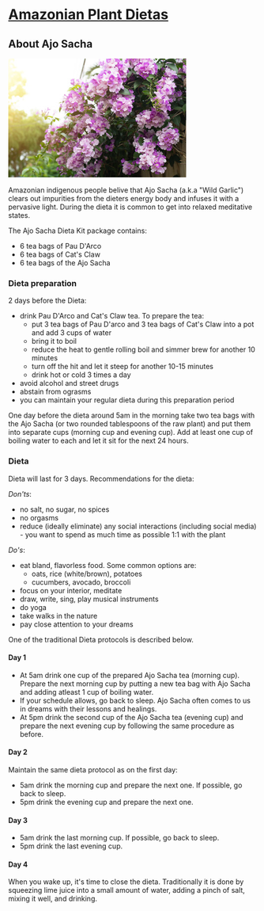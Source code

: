 # [Amazonian Plant Dietas](./)

## About Ajo Sacha

![Ajo Sacha](/assets/images/small/ajosacha.jpg)

Amazonian indigenous people belive that Ajo Sacha (a.k.a "Wild Garlic") clears out impurities from the dieters energy body and infuses it with a pervasive light.
During the dieta it is common to get into relaxed meditative states.

The Ajo Sacha Dieta Kit package contains:
*   6 tea bags of Pau D'Arco
*   6 tea bags of Cat's Claw
*   6 tea bags of the Ajo Sacha

### Dieta preparation

2 days before the Dieta:
- drink Pau D'Arco and Cat's Claw tea. To prepare the tea:
  - put 3 tea bags of Pau D'arco and 3 tea bags of Cat's Claw into a pot and add 3 cups of water
  - bring it to boil
  - reduce the heat to gentle rolling boil and simmer brew for another 10 minutes
  - turn off the hit and let it steep for another 10-15 minutes
  - drink hot or cold 3 times a day
- avoid alcohol and street drugs
- abstain from ograsms
- you can maintain your regular dieta during this preparation period

One day before the dieta around 5am in the morning take two tea bags with the Ajo Sacha (or two rounded tablespoons of the raw plant) and put them into separate cups (morning cup and evening cup). 
Add at least one cup of boiling water to each and let it sit for the next 24 hours.  

### Dieta

Dieta will last for 3 days. Recommendations for the dieta:

_Don'ts_:
- no salt, no sugar, no spices
- no orgasms
- reduce (ideally eliminate) any social interactions (including social media) - you want to spend as much time as possible 1:1 with the plant

_Do's_:
- eat bland, flavorless food. Some common options are:
  - oats, rice (white/brown), potatoes
  - cucumbers, avocado, broccoli
- focus on your interior, meditate
- draw, write, sing, play musical instruments
- do yoga
- take walks in the nature
- pay close attention to your dreams

One of the traditional Dieta protocols is described below.

#### Day 1

- At 5am drink one cup of the prepared Ajo Sacha tea (morning cup). Prepare the next morning cup by putting a new tea bag with Ajo Sacha and adding atleast 1 cup of boiling water.
- If your schedule allows, go back to sleep. Ajo Sacha often comes to us in dreams with their lessons and healings.
- At 5pm drink the second cup of the Ajo Sacha tea (evening cup) and prepare the next evening cup by following the same procedure as before.

#### Day 2

Maintain the same dieta protocol as on the first day:

- 5am drink the morning cup and prepare the next one. If possible, go back to sleep.
- 5pm drink the evening cup and prepare the next one.

#### Day 3

- 5am drink the last morning cup. If possible, go back to sleep.
- 5pm drink the last evening cup.


#### Day 4

When you wake up, it's time to close the dieta. 
Traditionally it is done by squeezing lime juice into a small amount of water, adding a pinch of salt, mixing it well, and drinking.


